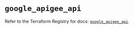 # `google_apigee_api`

Refer to the Terraform Registry for docs: [`google_apigee_api`](https://registry.terraform.io/providers/hashicorp/google/6.41.0/docs/resources/apigee_api).
